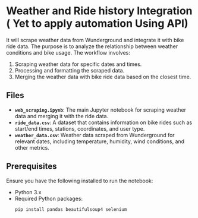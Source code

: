 
# Weather and Ride history Integration ( Yet to apply automation Using API)


It will scrape weather data from Wunderground and integrate it with bike ride data. The purpose is to analyze the relationship between weather conditions and bike usage. The workflow involves:

1. Scraping weather data for specific dates and times.
2. Processing and formatting the scraped data.
3. Merging the weather data with bike ride data based on the closest time.

## Files

- **`web_scraping.ipynb`**: The main Jupyter notebook for scraping weather data and merging it with the ride data.
- **`ride_data.csv`**: A dataset that contains information on bike rides such as start/end times, stations, coordinates, and user type.
- **`weather_data.csv`**: Weather data scraped from Wunderground for relevant dates, including temperature, humidity, wind conditions, and other metrics.

## Prerequisites

Ensure you have the following installed to run the notebook:

- Python 3.x
- Required Python packages:
  ```bash
  pip install pandas beautifulsoup4 selenium

